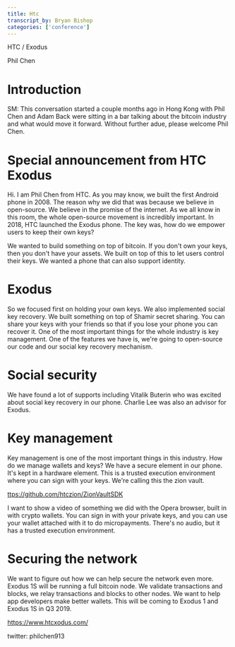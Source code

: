 ```yaml
---
title: Htc
transcript_by: Bryan Bishop
categories: ['conference']
---
```


HTC / Exodus

Phil Chen

# Introduction

SM: This conversation started a couple months ago in Hong Kong with Phil Chen and Adam Back were sitting in a bar talking about the bitcoin industry and what would move it forward. Without further adue, please welcome Phil Chen.

# Special announcement from HTC Exodus

Hi. I am Phil Chen from HTC. As you may know, we  built the first Android phone in 2008. The reason why we did that was because we believe in open-source. We believe in the promise of the internet. As we all know in this room, the whole open-source movement is incredibly important. In 2018, HTC launched the Exodus phone. The key was, how do we empower users to keep their own keys?

We wanted to build something on top of bitcoin. If you don't own your keys, then you don't have your assets. We built on top of this to let users control their keys.  We wanted a phone that can also support identity.

# Exodus

So we focused first on holding your own keys. We also implemented social key recovery. We built something on top of Shamir secret sharing. You can share your keys with your friends so that if you lose your phone you can recover it. One of the most important things for the whole industry is key management. One of the features we have is, we're going to open-source our code and our social key recovery mechanism.

# Social security

We have found a lot of supports including Vitalik Buterin who was excited about social key recovery in our phone. Charlie Lee was also an advisor for Exodus.

# Key management

Key management is one of the most important things in this industry. How do we manage wallets and keys? We have a secure element in our phone. It's kept in a hardware element. This is a trusted execution environment where you can sign with your keys. We're calling this the zion vault.

<ttps://github.com/htczion/ZionVaultSDK>

I want to show a video of something we did with the Opera browser, built in with crypto wallets. You can sign in with your private keys, and you can use your wallet attached with it to do micropayments. There's no audio, but it has a trusted execution environment.

# Securing the network

We want to figure out how we can help secure the network even more. Exodus 1S will be running a full bitcoin node. We validate transactions and blocks, we relay transactions and blocks to other nodes. We want to help app developers make better wallets. This will be coming to Exodus 1 and Exodus 1S in Q3 2019.

https://www.htcxodus.com/

twitter: philchen913
